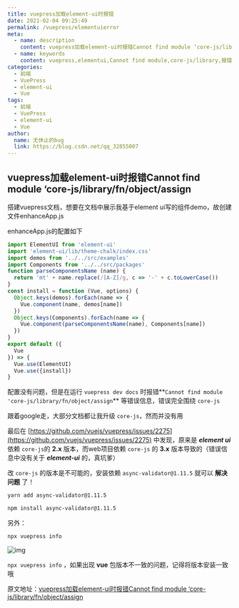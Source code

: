 ```yaml
---
title: vuepress加载element-ui时报错
date: 2021-02-04 09:25:49
permalink: /vuepress/elementuierror
meta:
  - name: description
    content: vuepress加载element-ui时报错Cannot find module ‘core-js/library/fn/object/assign
  - name: keywords
    content: vuepress,elementui,Cannot find module,core-js/library,报错
categories:
  - 前端
  - VuePress
  - element-ui
  - Vue
tags: 
  - 前端
  - VuePress
  - element-ui
  - Vue 
author:
  name: 无休止的bug
  link: https://blog.csdn.net/qq_32855007
---
```


## vuepress加载element-ui时报错Cannot find module ‘core-js/library/fn/object/assign

搭建vuepress文档，想要在文档中展示我基于element ui写的组件demo，故创建文件enhanceApp.js

enhanceApp.js的配置如下

```javascript
import ElementUI from 'element-ui'
import 'element-ui/lib/theme-chalk/index.css'
import demos from '../../src/examples'
import Components from '../../src/packages'
function parseComponentsName (name) {
  return 'mt' + name.replace(/[A-Z]/g, c => '-' + c.toLowerCase())
}
const install = function (Vue, options) {
  Object.keys(demos).forEach(name => {
    Vue.component(name, demos[name])
  })
  Object.keys(Components).forEach(name => {
    Vue.component(parseComponentsName(name), Components[name])
  })
}
export default ({
  Vue
}) => {
  Vue.use(ElementUI)
  Vue.use({install})
}
```

配置没有问题，但是在运行 `vuepress dev docs` 时报错**`Cannot find module 'core-js/library/fn/object/assign`** 等错误信息，错误完全围绕 `core-js`

跟着google走，大部分文档都让我升级 `core-js`，然而并没有用

最后在 [https://github.com/vuejs/vuepress/issues/2275](https://github.com/vuejs/vuepress/issues/2275) 中发现，原来是 ***element ui*** 依赖 `core-js`的 **2.x** 版本，而web项目依赖 `core-js` 的 **3.x** 版本导致的（错误信息中没有关于 ***element-ui*** 的，真坑爹）

改 `core-js` 的版本是不可能的，安装依赖 `async-validator@1.11.5` 就可以 **解决问题** 了！

 ``` sh
yarn add async-validator@1.11.5
 ```

```bash
npm install async-validator@1.11.5
```

另外：

```bash
npx vuepress info
```

![img](https://cdn.jsdelivr.net/gh/taixingyiji/image_store@main/blog/20210204091558.png)

`npx vuepress info` ，如果出现 **vue** 包版本不一致的问题，记得将版本安装一致哦

原文地址：[vuepress加载element-ui时报错Cannot find module ‘core-js/library/fn/object/assign](https://blog.csdn.net/qq_32855007/article/details/108726430)
